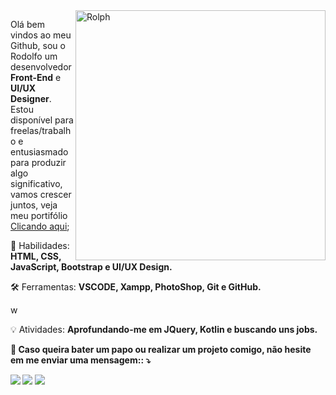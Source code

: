 <img src="https://raw.githubusercontent.com/RolphMc/portfolio-rolph/main/img/my-space-cup.png" min-width="400px" max-width="400px" width="400px" align="right" alt="Rolph">

<p align="left"> 
  Olá bem vindos ao meu Github, sou o Rodolfo um desenvolvedor <strong>Front-End</strong> e <strong>UI/UX Designer</strong>. Estou disponível para freelas/trabalho e entusiasmado para produzir algo significativo, vamos crescer juntos, veja meu portifólio <a href="https://rolphmc.github.io/portfolio-rolph/#">Clicando aqui</a>;
</p>

<p align="left">
  💼 Habilidades: <strong>HTML, CSS, JavaScript, Bootstrap e UI/UX Design.</strong>
</p>

<p align="left">
  🛠️ Ferramentas: <strong>VSCODE, Xampp, PhotoShop, Git e GitHub.</strong>
</p>w

<p align="left">
  💡 Atividades: <strong>Aprofundando-me em JQuery, Kotlin e buscando uns jobs.<strong>
</p>

<p align="left">
  💬 Caso queira bater um papo ou realizar um projeto comigo, não hesite em me enviar uma mensagem:: ⤵️
</p>

<p align="left">
  <a href="https://www.linkedin.com/in/rolphmc/" alt="Linkedin">
  <img src="https://img.shields.io/badge/-Linkedin-0e76a8?style=for-the-badge&logo=Linkedin&logoColor=white&link=https://www.linkedin.com/in/iuricode"/></a>
  
  <a href="https://www.facebook.com/Rolph.MC" alt="Facebook">
  <img src="https://img.shields.io/badge/-Facebook-3b5998?style=for-the-badge&logo=facebook&logoColor=white&link=https://www.facebook.com/exudojazz/" /></a>

  <a href="https://api.whatsapp.com/send?phone=5511969443603" alt="Facebook">
  <img src="https://img.shields.io/badge/WhatsApp-25D366?style=for-the-badge&logo=whatsapp&logoColor=white"/></a>
</p>  
